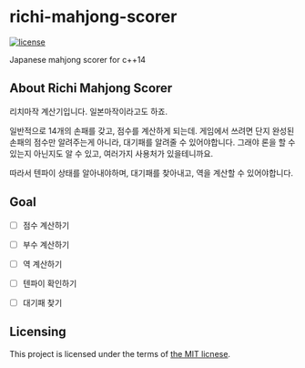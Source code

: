 # richi-mahjong-scorer

[![license](https://img.shields.io/github/license/mashape/apistatus.svg?maxAge=2592000)][license]

Japanese mahjong scorer for c++14

[license]: https://github.com/sidsryu/richi-mahjong-scorer/blob/master/LICENSE 


## About Richi Mahjong Scorer

리치마작 계산기입니다. 일본마작이라고도 하죠.

일반적으로 14개의 손패를 갖고, 점수를 계산하게 되는데.
게임에서 쓰려면 단지 완성된 손패의 점수만 알려주는게 아니라, 
대기패를 알려줄 수 있어야합니다. 
그래야 론을 할 수 있는지 아닌지도 알 수 있고, 여러가지 사용처가 있을테니까요.

따라서 텐파이 상태를 알아내야하며, 대기패를 찾아내고, 역을 계산할 수 있어야합니다. 


## Goal

- [ ] 점수 계산하기
- [ ] 부수 계산하기
- [ ] 역 계산하기
- [ ] 텐파이 확인하기
- [ ] 대기패 찾기


## Licensing

This project is licensed under the terms of [the MIT licnese][license].
